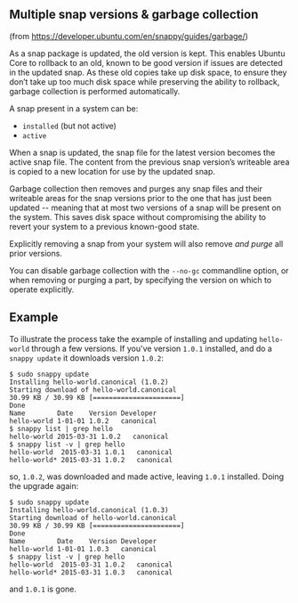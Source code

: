 Multiple snap versions & garbage collection
-------------------------------------------
(from https://developer.ubuntu.com/en/snappy/guides/garbage/) 

As a snap package is updated, the old version is kept. This enables Ubuntu Core to rollback to an old, known to be good version if issues are detected in the updated snap. As these old copies take up disk space, to ensure they don’t take up too much disk space while preserving the ability to rollback, garbage collection is performed automatically.

A snap present in a system can be:

 - `installed` (but not active)
 - `active`

When a snap is updated, the snap file for the latest version becomes the active snap file. The content from the previous snap version’s writeable area is copied to a new location for use by the updated snap.

Garbage collection then removes and purges any snap files and their writeable areas for the snap versions prior to the one that has just been updated -- meaning that at most two versions of a snap will be present on the system. This saves disk space without compromising the ability to revert your system to a previous known-good state.

Explicitly removing a snap from your system will also remove *and purge* all prior versions.

You can disable garbage collection with the `--no-gc` commandline option, or when removing or purging a part, by specifying the version on which to operate explicitly.

Example
-------

To illustrate the process take the example of installing and updating `hello-world` through a few versions. If you've version `1.0.1` installed, and do a `snappy update` it downloads version `1.0.2`:

    $ sudo snappy update
    Installing hello-world.canonical (1.0.2)
    Starting download of hello-world.canonical
    30.99 KB / 30.99 KB [======================]
    Done
    Name        Date    Version Developer
    hello-world 1-01-01 1.0.2   canonical
    $ snappy list | grep hello
    hello-world 2015-03-31 1.0.2   canonical
    $ snappy list -v | grep hello
    hello-world  2015-03-31 1.0.1   canonical
    hello-world* 2015-03-31 1.0.2   canonical

so, `1.0.2`, was downloaded and made active, leaving `1.0.1` installed. Doing the upgrade again:

    $ sudo snappy update
    Installing hello-world.canonical (1.0.3)
    Starting download of hello-world.canonical
    30.99 KB / 30.99 KB [======================]
    Done
    Name        Date    Version Developer
    hello-world 1-01-01 1.0.3   canonical
    $ snappy list -v | grep hello
    hello-world  2015-03-31 1.0.2   canonical
    hello-world* 2015-03-31 1.0.3   canonical

and `1.0.1` is gone.